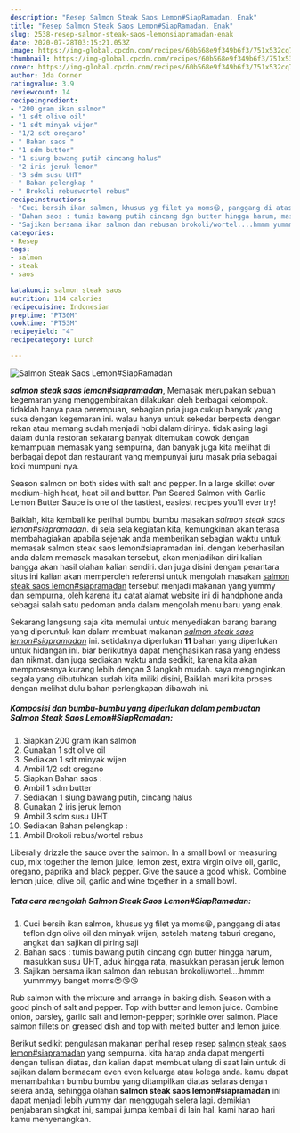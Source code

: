 ```yaml
---
description: "Resep Salmon Steak Saos Lemon#SiapRamadan, Enak"
title: "Resep Salmon Steak Saos Lemon#SiapRamadan, Enak"
slug: 2538-resep-salmon-steak-saos-lemonsiapramadan-enak
date: 2020-07-28T03:15:21.053Z
image: https://img-global.cpcdn.com/recipes/60b568e9f349b6f3/751x532cq70/salmon-steak-saos-lemonsiapramadan-foto-resep-utama.jpg
thumbnail: https://img-global.cpcdn.com/recipes/60b568e9f349b6f3/751x532cq70/salmon-steak-saos-lemonsiapramadan-foto-resep-utama.jpg
cover: https://img-global.cpcdn.com/recipes/60b568e9f349b6f3/751x532cq70/salmon-steak-saos-lemonsiapramadan-foto-resep-utama.jpg
author: Ida Conner
ratingvalue: 3.9
reviewcount: 14
recipeingredient:
- "200 gram ikan salmon"
- "1 sdt olive oil"
- "1 sdt minyak wijen"
- "1/2 sdt oregano"
- " Bahan saos "
- "1 sdm butter"
- "1 siung bawang putih cincang halus"
- "2 iris jeruk lemon"
- "3 sdm susu UHT"
- " Bahan pelengkap "
- " Brokoli rebuswortel rebus"
recipeinstructions:
- "Cuci bersih ikan salmon, khusus yg filet ya moms😆, panggang di atas teflon dgn olive oil dan minyak wijen, setelah matang taburi oregano, angkat dan sajikan di piring saji"
- "Bahan saos : tumis bawang putih cincang dgn butter hingga harum, masukkan susu UHT, aduk hingga rata, masukkan perasan jeruk lemon"
- "Sajikan bersama ikan salmon dan rebusan brokoli/wortel....hmmm yummmyy banget moms😍😘😘"
categories:
- Resep
tags:
- salmon
- steak
- saos

katakunci: salmon steak saos 
nutrition: 114 calories
recipecuisine: Indonesian
preptime: "PT30M"
cooktime: "PT53M"
recipeyield: "4"
recipecategory: Lunch

---
```



![Salmon Steak Saos Lemon#SiapRamadan](https://img-global.cpcdn.com/recipes/60b568e9f349b6f3/751x532cq70/salmon-steak-saos-lemonsiapramadan-foto-resep-utama.jpg)

<b><i>salmon steak saos lemon#siapramadan</i></b>, Memasak merupakan sebuah kegemaran yang menggembirakan dilakukan oleh berbagai kelompok. tidaklah hanya para perempuan, sebagian pria juga cukup banyak yang suka dengan kegemaran ini. walau hanya untuk sekedar berpesta dengan rekan atau memang sudah menjadi hobi dalam dirinya. tidak asing lagi dalam dunia restoran sekarang banyak ditemukan cowok dengan kemampuan memasak yang sempurna, dan banyak juga kita melihat di berbagai depot dan restaurant yang mempunyai juru masak pria sebagai koki mumpuni nya.

Season salmon on both sides with salt and pepper. In a large skillet over medium-high heat, heat oil and butter. Pan Seared Salmon with Garlic Lemon Butter Sauce is one of the tastiest, easiest recipes you&#39;ll ever try!

Baiklah, kita kembali ke perihal bumbu bumbu masakan <i>salmon steak saos lemon#siapramadan</i>. di sela sela kegiatan kita, kemungkinan akan terasa membahagiakan apabila sejenak anda memberikan sebagian waktu untuk memasak salmon steak saos lemon#siapramadan ini. dengan keberhasilan anda dalam memasak masakan tersebut, akan menjadikan diri kalian bangga akan hasil olahan kalian sendiri. dan juga disini dengan perantara situs ini kalian akan memperoleh referensi untuk mengolah masakan <u>salmon steak saos lemon#siapramadan</u> tersebut menjadi makanan yang yummy dan sempurna, oleh karena itu catat alamat website ini di handphone anda sebagai salah satu pedoman anda dalam mengolah menu baru yang enak.


Sekarang langsung saja kita memulai untuk menyediakan barang barang yang diperuntuk kan dalam membuat makanan <u><i>salmon steak saos lemon#siapramadan</i></u> ini. setidaknya diperlukan <b>11</b> bahan yang diperlukan untuk hidangan ini. biar berikutnya dapat menghasilkan rasa yang endess dan nikmat. dan juga sediakan waktu anda sedikit, karena kita akan memprosesnya kurang lebih dengan <b>3</b> langkah mudah. saya menginginkan segala yang dibutuhkan sudah kita miliki disini, Baiklah mari kita proses dengan melihat dulu bahan perlengkapan dibawah ini.

<!--inarticleads1-->

##### Komposisi dan bumbu-bumbu yang diperlukan dalam pembuatan Salmon Steak Saos Lemon#SiapRamadan:

1. Siapkan 200 gram ikan salmon
1. Gunakan 1 sdt olive oil
1. Sediakan 1 sdt minyak wijen
1. Ambil 1/2 sdt oregano
1. Siapkan  Bahan saos :
1. Ambil 1 sdm butter
1. Sediakan 1 siung bawang putih, cincang halus
1. Gunakan 2 iris jeruk lemon
1. Ambil 3 sdm susu UHT
1. Sediakan  Bahan pelengkap :
1. Ambil  Brokoli rebus/wortel rebus


Liberally drizzle the sauce over the salmon. In a small bowl or measuring cup, mix together the lemon juice, lemon zest, extra virgin olive oil, garlic, oregano, paprika and black pepper. Give the sauce a good whisk. Combine lemon juice, olive oil, garlic and wine together in a small bowl. 

<!--inarticleads2-->

##### Tata cara mengolah Salmon Steak Saos Lemon#SiapRamadan:

1. Cuci bersih ikan salmon, khusus yg filet ya moms😆, panggang di atas teflon dgn olive oil dan minyak wijen, setelah matang taburi oregano, angkat dan sajikan di piring saji
1. Bahan saos : tumis bawang putih cincang dgn butter hingga harum, masukkan susu UHT, aduk hingga rata, masukkan perasan jeruk lemon
1. Sajikan bersama ikan salmon dan rebusan brokoli/wortel....hmmm yummmyy banget moms😍😘😘


Rub salmon with the mixture and arrange in baking dish. Season with a good pinch of salt and pepper. Top with butter and lemon juice. Combine onion, parsley, garlic salt and lemon-pepper; sprinkle over salmon. Place salmon fillets on greased dish and top with melted butter and lemon juice. 

Berikut sedikit pengulasan makanan perihal resep resep <u>salmon steak saos lemon#siapramadan</u> yang sempurna. kita harap anda dapat mengerti dengan tulisan diatas, dan kalian dapat membuat ulang di saat lain untuk di sajikan dalam bermacam even even keluarga atau kolega anda. kamu dapat menambahkan bumbu bumbu yang ditampilkan diatas selaras dengan selera anda, sehingga olahan <b>salmon steak saos lemon#siapramadan</b> ini dapat menjadi lebih yummy dan menggugah selera lagi. demikian penjabaran singkat ini, sampai jumpa kembali di lain hal. kami harap hari kamu menyenangkan.
